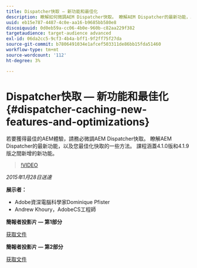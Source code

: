 ```yaml
---
title: Dispatcher快取 — 新功能和最佳化
description: 瞭解如何微調AEM Dispatcher快取。 瞭解AEM Dispatcher的最新功能，以及您最佳化快取的一些方法。 課程涵蓋4.1.0版和4.1.9版之間新增的新功能。
uuid: eb15e787-4487-4c0e-aa16-b9685bb580e8
discoiquuid: 0d0eb59a-cc06-4b0e-960b-c82aa229f382
targetaudience: target-audience advanced
exl-id: 06da2cc5-9cf3-4b4a-bff1-9f2ff75f27da
source-git-commit: b7806491034e1afcef503311de86bb15fda51460
workflow-type: tm+mt
source-wordcount: '112'
ht-degree: 3%

---
```


# Dispatcher快取 — 新功能和最佳化{#dispatcher-caching-new-features-and-optimizations}

若要獲得最佳的AEM體驗，請務必微調AEM Dispatcher快取。 瞭解AEM Dispatcher的最新功能，以及您最佳化快取的一些方法。 課程涵蓋4.1.0版和4.1.9版之間新增的新功能。

>[!VIDEO](https://video.tv.adobe.com/v/19378/?quality=9)

*2015年1月28日送達*

**展示者：**

* Adobe資深電腦科學家Dominique Pfister
* Andrew Khoury，AdobeCS工程師

**簡報者投影片 — 第1部分**

[获取文件](assets/aemgems-dispatcher-caching-part1-jan-28-2015.pdf)

**簡報者投影片 — 第2部分**

[获取文件](assets/aemgems-dispatcher-caching-part2-jan-28-2015.pdf)
<!--
[Get back to the Overview](https://helpx.adobe.com/experience-manager/kt/eseminars/gems/aem-index.html)
-->
